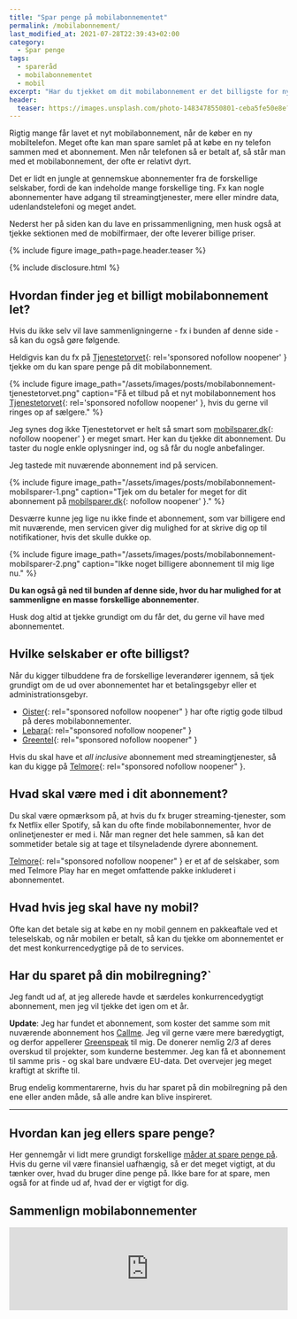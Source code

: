 ```yaml
---
title: "Spar penge på mobilabonnementet"
permalink: /mobilabonnement/
last_modified_at: 2021-07-28T22:39:43+02:00
category:
  - Spar penge
tags:
  - spareråd
  - mobilabonnementet
  - mobil
excerpt: "Har du tjekket om dit mobilabonnement er det billigste for nylig. Der er mange penge at spare ved at kigge på dine behov og det produkt du vælger."
header:
  teaser: https://images.unsplash.com/photo-1483478550801-ceba5fe50e8e?ixid=MnwxMjA3fDB8MHxwaG90by1wYWdlfHx8fGVufDB8fHx8&ixlib=rb-1.2.1&auto=format&fit=crop&w=400&q=80
---
```


Rigtig mange får lavet et nyt mobilabonnement, når de køber en ny mobiltelefon. Meget ofte kan man spare samlet på at købe en ny telefon sammen med et abonnement. Men når telefonen så er betalt af, så står man med et mobilabonnement, der ofte er relativt dyrt.

Det er lidt en jungle at gennemskue abonnementer fra de forskellige selskaber, fordi de kan indeholde mange forskellige ting. Fx kan nogle abonnementer have adgang til streamingtjenester, mere eller mindre data, udenlandstelefoni og meget andet.

Nederst her på siden kan du lave en prissammenligning, men husk også at tjekke sektionen med de mobilfirmaer, der ofte leverer billige priser.

{% include figure image_path=page.header.teaser %}

{% include disclosure.html %}

## Hvordan finder jeg et billigt mobilabonnement let?

Hvis du ikke selv vil lave sammenligningerne - fx i bunden af denne side - så kan du også gøre følgende.

Heldigvis kan du fx på [Tjenestetorvet](https://www.partner-ads.com/dk/klikbanner.php?partnerid=28187&bannerid=78926){: rel='sponsored nofollow noopener' } tjekke om du kan spare penge på dit mobilabonnement. 

{% include figure image_path="/assets/images/posts/mobilabonnement-tjenestetorvet.png" caption="Få et tilbud på et nyt mobilabonnement hos [Tjenestetorvet](https://www.partner-ads.com/dk/klikbanner.php?partnerid=28187&bannerid=78926){: rel='sponsored nofollow noopener' }, hvis du gerne vil ringes op af sælgere." %}

Jeg synes dog ikke Tjenestetorvet er helt så smart som [mobilsparer.dk](https://www.mobilsparer.dk/){: nofollow noopener' } er meget smart. Her kan du tjekke dit abonnement. Du taster du nogle enkle oplysninger ind, og så får du nogle anbefalinger.

Jeg tastede mit nuværende abonnement ind på servicen.

{% include figure image_path="/assets/images/posts/mobilabonnement-mobilsparer-1.png" caption="Tjek om du betaler for meget for dit abonnement på [mobilsparer.dk](https://www.mobilsparer.dk/){: nofollow noopener' }." %}

Desværre kunne jeg lige nu ikke finde et abonnement, som var billigere end mit nuværende, men servicen giver dig mulighed for at skrive dig op til notifikationer, hvis det skulle dukke op.

{% include figure image_path="/assets/images/posts/mobilabonnement-mobilsparer-2.png" caption="Ikke noget billigere abonnement til mig lige nu." %}

**Du kan også gå ned til bunden af denne side, hvor du har mulighed for at sammenligne en masse forskellige abonnementer**.

Husk dog altid at tjekke grundigt om du får det, du gerne vil have med abonnementet.

## Hvilke selskaber er ofte billigst?

Når du kigger tilbuddene fra de forskellige leverandører igennem, så tjek grundigt om de ud over abonnementet har et betalingsgebyr eller et administrationsgebyr.

- [Oister](https://online.adservicemedia.dk/cgi-bin/click.pl?bid=1624547&media_id=81507){: rel="sponsored nofollow noopener" } har ofte rigtig gode tilbud på deres mobilabonnementer.
- [Lebara](https://online.adservicemedia.dk/cgi-bin/click.pl?bid=1968752&media_id=81507){: rel="sponsored nofollow noopener" }
- [Greentel](https://online.adservicemedia.dk/cgi-bin/click.pl?bid=1624554&media_id=81507){: rel="sponsored nofollow noopener" }

Hvis du skal have et _all inclusive_ abonnement med streamingtjenester, så kan du kigge på [Telmore](https://www.partner-ads.com/dk/klikbanner.php?partnerid=28187&bannerid=70555){: rel="sponsored nofollow noopener" }.

## Hvad skal være med i dit abonnement?

Du skal være opmærksom på, at hvis du fx bruger streaming-tjenester, som fx Netflix eller Spotify, så kan du ofte finde mobilabonnementer, hvor de onlinetjenester er med i. Når man regner det hele sammen, så kan det sommetider betale sig at tage et tilsyneladende dyrere abonnement.

[Telmore](https://www.partner-ads.com/dk/klikbanner.php?partnerid=28187&bannerid=70555){: rel="sponsored nofollow noopener" } er et af de selskaber, som med Telmore Play har en meget omfattende pakke inkluderet i abonnementet.

## Hvad hvis jeg skal have ny mobil?

Ofte kan det betale sig at købe en ny mobil gennem en pakkeaftale ved et teleselskab, og når mobilen er betalt, så kan du tjekke om abonnementet er det mest konkurrencedygtige på de to services.

## Har du sparet på din mobilregning?`

Jeg fandt ud af, at jeg allerede havde et særdeles konkurrencedygtigt abonnement, men jeg vil tjekke det igen om et år.

**Update**: Jeg har fundet et abonnement, som koster det samme som mit nuværende abonnement hos [Callme](http://www.callme.dk). Jeg vil gerne være mere bæredygtigt, og derfor appellerer [Greenspeak](http://www.greenspeak.dk) til mig. De donerer nemlig 2/3 af deres overskud til projekter, som kunderne bestemmer. Jeg kan få et abonnement til samme pris - og skal bare undvære EU-data. Det overvejer jeg meget kraftigt at skrifte til.

Brug endelig kommentarerne, hvis du har sparet på din mobilregning på den ene eller anden måde, så alle andre kan blive inspireret.

***

## Hvordan kan jeg ellers spare penge?

Her gennemgår vi lidt mere grundigt forskellige [måder at spare penge på](/spar-penge/). Hvis du gerne vil være finansiel uafhængig, så er det meget vigtigt, at du tænker over, hvad du bruger dine penge på. Ikke bare for at spare, men også for at finde ud af, hvad der er vigtigt for dig.

## Sammenlign mobilabonnementer

<script type="text/javascript" src="https://static.ascontentcloud.com/comparisonfeed/resources/js/iframeResizer.min.js"></script><iframe id="as-comparison-iframe-760240935" style="border: none; width: 1px; min-width: 100%; overflow: hidden; " scrolling="no" src="https://feed.aservice.tools/v2/public/publisher/comparisonfeed/iframe/mobileprices-16052020" onload="iFrameResize({heightCalculationMethod: 'taggedElement', checkOrigin: false}, this);"></iframe>
